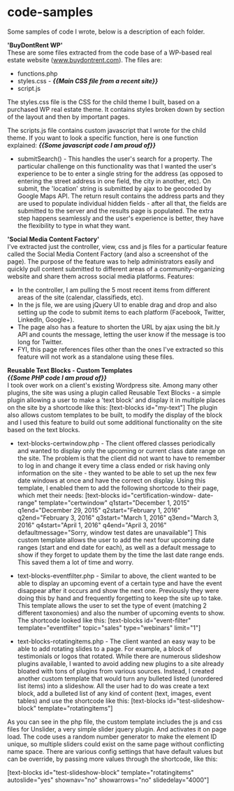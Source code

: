 # code-samples
Some samples of code I wrote, below is a description of each folder. 

<b>'BuyDontRent WP' </b><br/>
These are some files extracted from the code base of a WP-based real estate website (www.buydontrent.com). The files are:
 - functions.php
 - styles.css - <b>*{{Main CSS file from a recent site}}*</b>
 - script.js

The styles.css file is the CSS for the child theme I built, based on a purchased WP real estate theme. It contains styles broken down by section of the layout and then by important pages. 

The scripts.js file contains custom javascript that I wrote for the child theme. If you want to look a specific function, here is one function explained:
 <b>*{{Some javascript code I am proud of}}*</b>
 - submitSearch() - This handles the user's search for a property. The particular challenge on this functionality was that I wanted the user's experience to be to enter a single string for the address (as opposed to entering the street address in one field, the city in another, etc). On submit, the 'location' string is submitted by ajax to be geocoded by Google Maps API. The return result contains the address parts and they are used to populate individual hidden fields - after all that, the fields are submitted to the server and the results page is populated. The extra step happens seamlessly and the user's experience is better, they have the flexibility to type in what they want.

<b>'Social Media Content Factory'</b><br/>
I've extracted just the controller, view, css and js files for a particular feature called the Social Media Content Factory (and also a screenshot of the page). The purpose of the feature was to help administrators easily and quickly pull content submitted to different areas of a community-organizing website and share them across social media platforms. Features:
 - In the controller, I am pulling the 5 most recent items from different areas of the site (calendar, classifieds, etc). 
 - In the js file, we are using jQuery UI to enable drag and drop and also setting up the code to submit items to each platform (Facebook, Twitter, LinkedIn, Google+). 
 - The page also has a feature to shorten the URL by ajax using the bit.ly API and counts the message, letting the user know if the message is too long for Twitter.
 - FYI, this page references files other than the ones I've extracted so this feature will not work as a standalone using these files.

<b>Reusable Text Blocks - Custom Templates</b><br />
<b>*{{Some PHP code I am proud of}}*</b><br />
I took over work on a client's existing Wordpress site. Among many other plugins, the site was using a plugin called Reusable Text Blocks - a simple plugin allowing a user to make a 'text block' and display it in multiple places on the site by a shortcode like this:
  [text-blocks id="my-text"]
The plugin also allows custom templates to be built, to modify the display of the block and I used this feature to build out some additional functionality on the site based on the text blocks. 
 - text-blocks-certwindow.php - The client offered classes periodically and wanted to display only the upcoming or current class date range on the site. The problem is that the client did not want to have to remember to log in and change it every time a class ended or risk having only information on the site - they wanted to be able to set up the nex few date windows at once and have the correct on display. Using this template, I enabled them to add the following shortcode to their page, which met their needs:
   [text-blocks
      id="certification-window- date-range"
      template="certwindow"
      q1start="December 1, 2015"
      q1end="December 29, 2015"
      q2start="February 1, 2016"
      q2end="February 3, 2016"
      q3start="March 1, 2016"
      q3end="March 3, 2016"
      q4start="April 1, 2016"
      q4end="April 3, 2016"
      defaultmessage="Sorry, window test dates are unavailable"]
 This custom template allows the user to add the next four upcoming date ranges (start and end date for each), as well as a default message to show if they forget to update them by the time the last date range ends. This saved them a lot of time and worry. 
 - text-blocks-eventfilter.php - Similar to above, the client wanted to be able to display an upcoming event of a certain type and have the event disappear after it occurs and show the next one. Previously they were doing this by hand and frequently forgetting to keep the site up to take. This template allows the user to set the type of event (matching 2 different taxonomies) and also the number of upcoming events to show. The shortcode looked like this:
   [text-blocks id="event-filter" template="eventfilter" topic="sales" type="webinars" limit="1"]
 
 - text-blocks-rotatingitems.php - The client wanted an easy way to be able to add rotating slides to a page. For example, a block of testimonials or logos that rotated. While there are numerous slideshow plugins available, I wanted to avoid adding new plugins to a site already bloated with tons of plugins from various sources. Instead, I created another custom template that would turn any bulleted listed (unordered list items) into a slideshow. All the user had to do was create a text block, add a bulleted list of any kind of content (text, images, event tables) and use the shortcode like this:
   [text-blocks id="test-slideshow-block" template="rotatingitems"]

 As you can see in the php file, the custom template includes the js and css files for Unslider, a very simple slider jquery plugin. And activates it on page load. The code uses a random number generator to make the element ID unique, so multiple sliders could exist on the same page without conflicting name space. There are various config settings that have default values but can be override, by passing more values through the shortcode, like this:

   [text-blocks id="test-slideshow-block" template="rotatingitems" autoslide="yes" shownav="no" showarrows="no" slidedelay="4000"]
